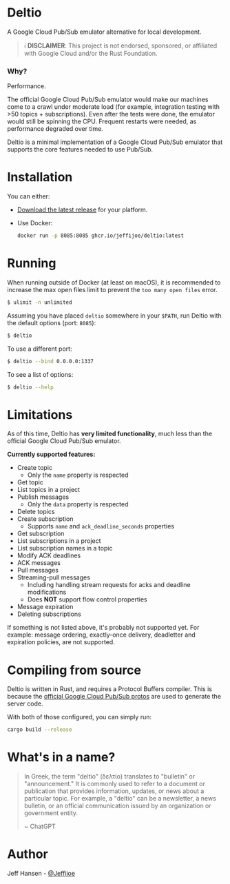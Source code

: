 # Deltio

A Google Cloud Pub/Sub emulator alternative for local development.

> ℹ️ **DISCLAIMER**: This project is not endorsed, sponsored, or affiliated with Google Cloud and/or the Rust Foundation.

### Why?

Performance.

The official Google Cloud Pub/Sub emulator would make our machines come to a crawl under moderate load (for example, 
integration testing with >50 topics + subscriptions). Even after the tests were done, the emulator would still be 
spinning the CPU. Frequent restarts were needed, as performance degraded over time.   

Deltio is a minimal implementation of a Google Cloud Pub/Sub emulator that supports the core features needed
to use Pub/Sub.

# Installation

You can either:

* [Download the latest release](https://github.com/jeffijoe/deltio/releases/latest) for your platform.
* Use Docker:

  ```bash
  docker run -p 8085:8085 ghcr.io/jeffijoe/deltio:latest
  ```

# Running

When running outside of Docker (at least on macOS), it is recommended to increase the max open files limit to prevent the `too many open files` error.

```bash
$ ulimit -n unlimited
```

Assuming you have placed `deltio` somewhere in your `$PATH`, run Deltio with the default options (port: `8085`):

```bash
$ deltio
```

To use a different port:

```bash
$ deltio --bind 0.0.0.0:1337
```

To see a list of options:

```bash
$ deltio --help
```

# Limitations

As of this time, Deltio has **very limited functionality**, much less than the official Google Cloud Pub/Sub emulator.

**Currently supported features:**

* Create topic
  * Only the `name` property is respected
* Get topic
* List topics in a project
* Publish messages
  * Only the `data` property is respected
* Delete topics
* Create subscription
  * Supports `name` and `ack_deadline_seconds` properties
* Get subscription
* List subscriptions in a project
* List subscription names in a topic
* Modify ACK deadlines
* ACK messages
* Pull messages
* Streaming-pull messages
  * Including handling stream requests for acks and deadline modifications
  * Does **NOT** support flow control properties
* Message expiration
* Deleting subscriptions

If something is not listed above, it's probably not supported yet. For example: message ordering, exactly-once delivery, deadletter and expiration policies, are not supported.

# Compiling from source

Deltio is written in Rust, and requires a Protocol Buffers compiler. This is because the [official Google Cloud Pub/Sub protos](https://github.com/googleapis/googleapis/blob/master/google/pubsub/v1/pubsub.proto) are used to generate the server code.

With both of those configured, you can simply run:

```bash
cargo build --release
```

# What's in a name?

> In Greek, the term "deltio" (δελτίο) translates to "bulletin" or "announcement." It is commonly used to refer to a document or publication that provides information, updates, or news about a particular topic. For example, a "deltio" can be a newsletter, a news bulletin, or an official communication issued by an organization or government entity.
>
>~ ChatGPT

# Author

Jeff Hansen - [@Jeffijoe](https://twitter.com/Jeffijoe)